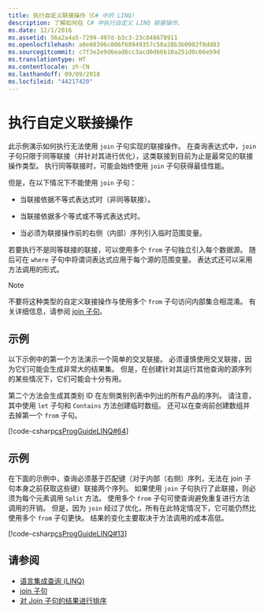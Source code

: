 ```yaml
---
title: 执行自定义联接操作（C# 中的 LINQ）
description: 了解如何在 C# 中执行自定义 LINQ 联接操作。
ms.date: 12/1/2016
ms.assetid: 56a2a4a5-7299-497d-b3c3-23c848678911
ms.openlocfilehash: a0e08396c006f68949357c50a28b3b0982f0dd83
ms.sourcegitcommit: c7f3e2e9d6ead6cc3acd0d66b10a251d0c66e59d
ms.translationtype: HT
ms.contentlocale: zh-CN
ms.lasthandoff: 09/09/2018
ms.locfileid: "44217420"
---
```

# <a name="perform-custom-join-operations"></a>执行自定义联接操作

此示例演示如何执行无法使用 `join` 子句实现的联接操作。 在查询表达式中，`join` 子句只限于同等联接（并针对其进行优化），这类联接到目前为止是最常见的联接操作类型。 执行同等联接时，可能会始终使用 `join` 子句获得最佳性能。

但是，在以下情况下不能使用 `join` 子句：

- 当联接依据不等式表达式时（非同等联接）。

- 当联接依据多个等式或不等式表达式时。

- 当必须为联接操作前的右侧（内部）序列引入临时范围变量。

 若要执行不是同等联接的联接，可以使用多个 `from` 子句独立引入每个数据源。 随后可在 `where` 子句中将谓词表达式应用于每个源的范围变量。 表达式还可以采用方法调用的形式。

> [!NOTE]
> 不要将这种类型的自定义联接操作与使用多个 `from` 子句访问内部集合相混淆。 有关详细信息，请参阅 [join 子句](../language-reference/keywords/join-clause.md)。

## <a name="example"></a>示例

以下示例中的第一个方法演示一个简单的交叉联接。 必须谨慎使用交叉联接，因为它们可能会生成非常大的结果集。 但是，在创建针对其运行其他查询的源序列的某些情况下，它们可能会十分有用。

第二个方法会生成其类别 ID 在左侧类别列表中列出的所有产品的序列。 请注意，其中使用 `let` 子句和 `Contains` 方法创建临时数组。 还可以在查询前创建数组并去掉第一个 `from` 子句。

[!code-csharp[csProgGuideLINQ#64](~/samples/snippets/csharp/concepts/linq/how-to-perform-custom-join-operations_1.cs)]

## <a name="example"></a>示例

在下面的示例中，查询必须基于匹配键（对于内部（右侧）序列，无法在 join 子句本身之前获取这些键）联接两个序列。 如果使用 `join` 子句执行了此联接，则必须为每个元素调用 `Split` 方法。 使用多个 `from` 子句可使查询避免重复进行方法调用的开销。 但是，因为 `join` 经过了优化，所有在此特定情况下，它可能仍然比使用多个 `from` 子句更快。 结果的变化主要取决于方法调用的成本高低。

[!code-csharp[csProgGuideLINQ#13](~/samples/snippets/csharp/concepts/linq/how-to-perform-custom-join-operations_2.cs)]

## <a name="see-also"></a>请参阅

- [语言集成查询 (LINQ)](index.md)  
- [join 子句](../language-reference/keywords/join-clause.md)  
- [对 Join 子句的结果进行排序](order-the-results-of-a-join-clause.md)  